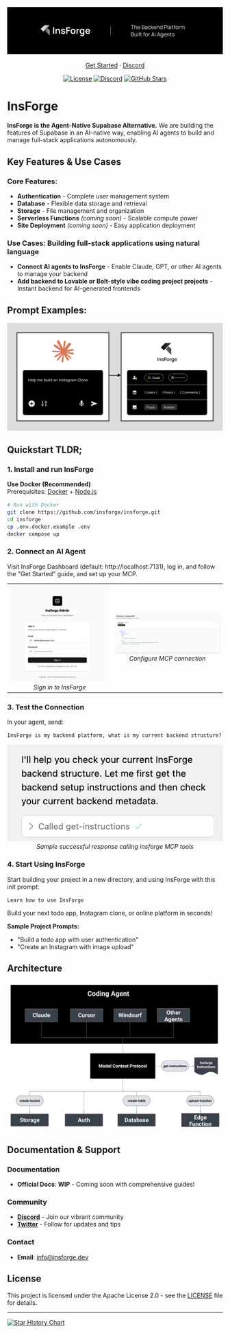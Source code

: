 <div align="center">
  <a href="https://insforge.com">
    <img src="assets/banner.png" alt="Insforge Logo">
  </a>
  
</div>
<p align="center">
   <a href="#quickstart-tldr">Get Started</a> · 
   <a href="https://discord.gg/MPxwj5xVvW">Discord</a>
</p>
<p align="center">
   <a href="https://opensource.org/licenses/Apache-2.0"><img src="https://img.shields.io/badge/License-Apache%202.0-blue.svg" alt="License"></a>
   <a href="https://discord.gg/MPxwj5xVvW"><img src="https://img.shields.io/badge/Discord-Join%20Community-7289DA?logo=discord&logoColor=white" alt="Discord"></a>
   <a href="https://github.com/InsForge/insforge/stargazers"><img src="https://img.shields.io/github/stars/InsForge/insforge?style=social" alt="GitHub Stars"></a>
</p>

# InsForge

**InsForge is the Agent-Native Supabase Alternative.** We are building the features of Supabase in an AI-native way, enabling AI agents to build and manage full-stack applications autonomously. 

## Key Features & Use Cases

### Core Features:
- **Authentication** - Complete user management system
- **Database** - Flexible data storage and retrieval
- **Storage** - File management and organization
- **Serverless Functions** *(coming soon)* - Scalable compute power
- **Site Deployment** *(coming soon)* - Easy application deployment

### Use Cases: Building full-stack applications using natural language
- **Connect AI agents to InsForge** - Enable Claude, GPT, or other AI agents to manage your backend
- **Add backend to Lovable or Bolt-style vibe coding project projects** - Instant backend for AI-generated frontends

## Prompt Examples:

<td align="center">
  <img src="assets/userflow.png" alt="userFlow">
  <br>
</td>

## Quickstart TLDR;

### 1. Install and run InsForge

**Use Docker (Recommended)**  
Prerequisites: [Docker](https://www.docker.com/) + [Node.js](https://nodejs.org/)

```bash
# Run with Docker
git clone https://github.com/insforge/insforge.git
cd insforge
cp .env.docker.example .env
docker compose up
```

### 2. Connect an AI Agent

Visit InsForge Dashboard (default: http://localhost:7131), log in, and follow the "Get Started" guide, and set up your MCP.

<div align="center">
  <table>
    <tr>
      <td align="center">
        <img src="assets/signin.png" alt="Sign In">
        <br>
        <em>Sign in to InsForge</em>
      </td>
      <td align="center">
        <img src="assets/mcpInstall.png" alt="MCP Configuration"">
        <br>
        <em>Configure MCP connection</em>
      </td>
    </tr>
  </table>
</div>

### 3. Test the Connection

In your agent, send:
```
InsForge is my backend platform, what is my current backend structure?
```

<div align="center">
  <img src="assets/sampleResponse.png" alt="Successful Connection Response" width="600">
  <br>
  <em>Sample successful response calling insforge MCP tools</em>
</div>

### 4. Start Using InsForge

Start building your project in a new directory, and using InsForge with this init prompt:
```
Learn how to use InsForge
```

Build your next todo app, Instagram clone, or online platform in seconds!

**Sample Project Prompts:**
- "Build a todo app with user authentication"
- "Create an Instagram with image upload"

## Architecture


<div align="center">
  <img src="assets/archDiagram.png" alt="Carch">
  <br>
</div>


## Documentation & Support

### Documentation
- **Official Docs**: **WIP** - Coming soon with comprehensive guides!

### Community
- **[Discord](https://discord.gg/D3Vf8zD2ZS)** - Join our vibrant community
- **[Twitter](https://x.com/InsForge_dev)** - Follow for updates and tips

### Contact
- **Email**: info@insforge.dev

## License

This project is licensed under the Apache License 2.0 - see the [LICENSE](LICENSE) file for details.

---

[![Star History Chart](https://api.star-history.com/svg?repos=InsForge/insforge&type=Date)](https://www.star-history.com/#InsForge/insforge&Date)
